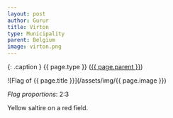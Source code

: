 ```yaml
---
layout: post
author: Gurur
title: Virton
type: Municipality
parent: Belgium
image: virton.png
---
```

{: .caption }
{{ page.type }} ([{{ page.parent }}](/2019/03/14/belgium.html))

![Flag of {{ page.title }}](/assets/img/{{ page.image }})

*Flag proportions*: 2:3

Yellow saltire on a red field.